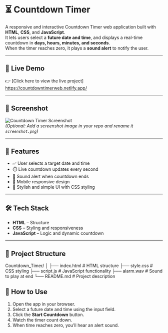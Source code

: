 # ⏳ Countdown Timer

A responsive and interactive Countdown Timer web application built with **HTML**, **CSS**, and **JavaScript**.  
It lets users select a **future date and time**, and displays a real-time countdown in **days, hours, minutes, and seconds**.  
When the timer reaches zero, it plays a **sound alert** to notify the user.

---

## 🚀 Live Demo

👉 [Click here to view the live project] https://countdowntimerweb.netlify.app/

---

## 📸 Screenshot

![Countdown Timer Screenshot](screenshot.png)  
*(Optional: Add a screenshot image in your repo and rename it `screenshot.png`)*

---

## 🔧 Features

- ✅ User selects a target date and time
- ⏱️ Live countdown updates every second
- 🔔 Sound alert when countdown ends
- 📱 Mobile responsive design
- 🎨 Stylish and simple UI with CSS styling

---

## 🛠️ Tech Stack

- **HTML** – Structure
- **CSS** – Styling and responsiveness
- **JavaScript** – Logic and dynamic countdown

---

## 📂 Project Structure

Countdown_Timer/
│
├── index.html # HTML structure
├── style.css # CSS styling
├── script.js # JavaScript functionality
├── alarm.wav # Sound to play at end
└── README.md # Project description

## 📌 How to Use

1. Open the app in your browser.
2. Select a future date and time using the input field.
3. Click the **Start Countdown** button.
4. Watch the timer count down.
5. When time reaches zero, you’ll hear an alert sound.

